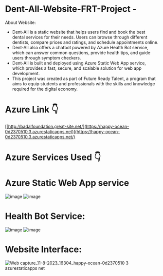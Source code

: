 # Dent-All-Website-FRT-Project -
About Website:

- Dent-All is a static website that helps users find and book the best dental services for their needs. Users can browse through different dentists, 
compare prices and ratings, and schedule appointments online. 
- Dent-All also offers a chatbot powered by Azure Health Bot service, which can answer common questions, provide health tips, and guide users through symptom checkers. 
- Dent-All is built and deployed using Azure Static Web App service, which provides a fast, secure, and scalable solution for web app development.
- This project was created as part of Future Ready Talent, a program that aims to equip students and professionals with the skills and knowledge required for the digital economy.

# Azure Link 👇

[[http://badalfoundation.great-site.net/](https://happy-ocean-0d2370510.3.azurestaticapps.net)](https://happy-ocean-0d2370510.3.azurestaticapps.net/)



# Azure Services Used 👇

# Azure Static Web App service

![image](https://github.com/badalsharmaa/Dent-All-Website-FRT-Project-/assets/71165326/f6659a5e-4838-4e45-8a47-6f832d95767a)
![image](https://github.com/badalsharmaa/Dent-All-Website-FRT-Project-/assets/71165326/d7e1298f-06fa-4a23-ac7e-26854a729eaa)

# Health Bot Service:

![image](https://github.com/badalsharmaa/Dent-All-Website-FRT-Project-/assets/71165326/9cb67448-dd65-4d3c-b46c-6a0bd7712ef9)
![image](https://github.com/badalsharmaa/Dent-All-Website-FRT-Project-/assets/71165326/c231a07f-20df-4a2e-9622-e1ef7310955e)


# Website Interface:

![Web capture_11-8-2023_16304_happy-ocean-0d2370510 3 azurestaticapps net](https://github.com/badalsharmaa/Dent-All-Website-FRT-Project-/assets/71165326/3496bd1f-e14a-48cf-a1e3-195ee929c637)

